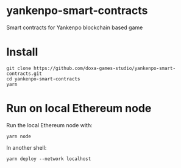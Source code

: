 # yankenpo-smart-contracts
Smart contracts for Yankenpo blockchain based game

# Install

```
git clone https://github.com/doxa-games-studio/yankenpo-smart-contracts.git
cd yankenpo-smart-contracts
yarn
```

# Run on local Ethereum node

Run the local Ethereum node with:

```
yarn node
```

In another shell:

```
yarn deploy --network localhost
```